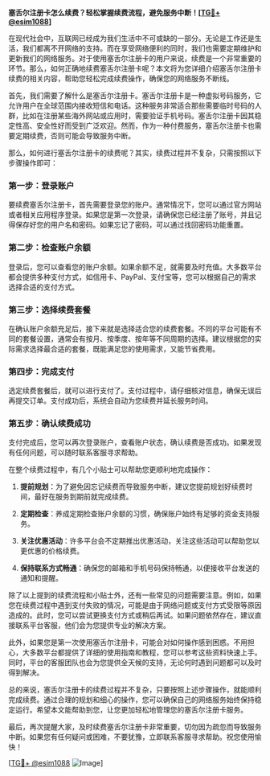 **塞舌尔注册卡怎么续费？轻松掌握续费流程，避免服务中断！[[TG💪+ @esim1088](https://t.me/s/esim1088)]**

在现代社会中，互联网已经成为我们生活中不可或缺的一部分。无论是工作还是生活，我们都离不开网络的支持。而在享受网络便利的同时，我们也需要定期维护和更新我们的网络服务。对于使用塞舌尔注册卡的用户来说，续费是一个非常重要的环节。那么，如何正确地续费塞舌尔注册卡呢？本文将为您详细介绍塞舌尔注册卡续费的相关内容，帮助您轻松完成续费操作，确保您的网络服务不断线。

首先，我们需要了解什么是塞舌尔注册卡。塞舌尔注册卡是一种虚拟号码服务，它允许用户在全球范围内接收短信和电话。这种服务非常适合那些需要临时号码的人群，比如在注册某些海外网站或应用时，需要验证手机号码。塞舌尔注册卡因其稳定性高、安全性好而受到广泛欢迎。然而，作为一种付费服务，塞舌尔注册卡也需要定期续费，否则可能会导致服务中断。

那么，如何进行塞舌尔注册卡的续费呢？其实，续费过程并不复杂，只需按照以下步骤操作即可：

### **第一步：登录账户**
要续费塞舌尔注册卡，首先需要登录您的账户。通常情况下，您可以通过官方网站或者相关应用程序登录。如果您是第一次登录，请确保您已经注册了账号，并且记得保存好您的用户名和密码。如果忘记了密码，可以通过找回密码功能重置。

### **第二步：检查账户余额**
登录后，您可以查看您的账户余额。如果余额不足，就需要及时充值。大多数平台都会提供多种支付方式，如信用卡、PayPal、支付宝等，您可以根据自己的需求选择合适的支付方式。

### **第三步：选择续费套餐**
在确认账户余额充足后，接下来就是选择适合您的续费套餐。不同的平台可能有不同的套餐设置，通常会有按月、按季度、按年等不同周期的选择。建议根据您的实际需求选择最合适的套餐，既能满足您的使用需求，又能节省费用。

### **第四步：完成支付**
选定续费套餐后，就可以进行支付了。支付过程中，请仔细核对信息，确保无误后再提交订单。支付成功后，系统会自动为您续费并延长服务时间。

### **第五步：确认续费成功**
支付完成后，您可以再次登录账户，查看账户状态，确认续费是否成功。如果发现有任何问题，可以随时联系客服寻求帮助。

在整个续费过程中，有几个小贴士可以帮助您更顺利地完成操作：

1. **提前规划**：为了避免因忘记续费而导致服务中断，建议您提前规划好续费时间，最好在服务到期前就完成续费。
   
2. **定期检查**：养成定期检查账户余额的习惯，确保账户始终有足够的资金支持服务。

3. **关注优惠活动**：许多平台会不定期推出优惠活动，关注这些活动可以帮助您以更优惠的价格续费。

4. **保持联系方式畅通**：确保您的邮箱和手机号码保持畅通，以便接收平台发送的通知和提醒。

除了以上提到的续费流程和小贴士外，还有一些常见的问题需要注意。例如，如果您在续费过程中遇到支付失败的情况，可能是由于网络问题或支付方式受限等原因造成的。此时，您可以尝试更换支付方式或稍后再试。如果问题依然存在，建议直接联系平台客服，他们会为您提供专业的解决方案。

此外，如果您是第一次使用塞舌尔注册卡，可能会对如何操作感到困惑。不用担心，大多数平台都提供了详细的使用指南和教程，您可以参考这些资料快速上手。同时，平台的客服团队也会为您提供全天候的支持，无论何时遇到问题都可以及时得到解决。

总的来说，塞舌尔注册卡的续费过程并不复杂，只要按照上述步骤操作，就能顺利完成续费。通过合理的规划和细心的操作，您可以确保自己的网络服务始终保持稳定运行。希望本文能帮助到您，让您更加轻松地管理您的塞舌尔注册卡服务。

最后，再次提醒大家，及时续费塞舌尔注册卡非常重要，切勿因为疏忽而导致服务中断。如果您有任何疑问或困难，不要犹豫，立即联系客服寻求帮助。祝您使用愉快！

[[TG💪+ @esim1088](https://t.me/s/esim1088) ![Image](https://i.postimg.cc/4NQfJmqS/Snipaste-2025-05-13-00-14-12.png)]